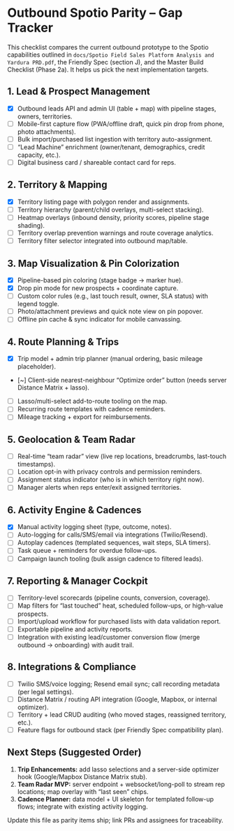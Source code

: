 # Outbound Spotio Parity – Gap Tracker

This checklist compares the current outbound prototype to the Spotio capabilities outlined in
`docs/Spotio Field Sales Platform Analysis and Yardura PRD.pdf`, the Friendly Spec (section J), and
the Master Build Checklist (Phase 2a). It helps us pick the next implementation targets.

## 1. Lead & Prospect Management
- [x] Outbound leads API and admin UI (table + map) with pipeline stages, owners, territories.
- [ ] Mobile-first capture flow (PWA/offline draft, quick pin drop from phone, photo attachments).
- [ ] Bulk import/purchased list ingestion with territory auto-assignment.
- [ ] “Lead Machine” enrichment (owner/tenant, demographics, credit capacity, etc.).
- [ ] Digital business card / shareable contact card for reps.

## 2. Territory & Mapping
- [x] Territory listing page with polygon render and assignments.
- [ ] Territory hierarchy (parent/child overlays, multi-select stacking).
- [ ] Heatmap overlays (inbound density, priority scores, pipeline stage shading).
- [ ] Territory overlap prevention warnings and route coverage analytics.
- [ ] Territory filter selector integrated into outbound map/table.

## 3. Map Visualization & Pin Colorization
- [x] Pipeline-based pin coloring (stage badge → marker hue).
- [x] Drop pin mode for new prospects + coordinate capture.
- [ ] Custom color rules (e.g., last touch result, owner, SLA status) with legend toggle.
- [ ] Photo/attachment previews and quick note view on pin popover.
- [ ] Offline pin cache & sync indicator for mobile canvassing.

## 4. Route Planning & Trips
- [x] Trip model + admin trip planner (manual ordering, basic mileage placeholder).
- [~] Client-side nearest-neighbour “Optimize order” button (needs server Distance Matrix + lasso).
- [ ] Lasso/multi-select add-to-route tooling on the map.
- [ ] Recurring route templates with cadence reminders.
- [ ] Mileage tracking + export for reimbursements.

## 5. Geolocation & Team Radar
- [ ] Real-time “team radar” view (live rep locations, breadcrumbs, last-touch timestamps).
- [ ] Location opt-in with privacy controls and permission reminders.
- [ ] Assignment status indicator (who is in which territory right now).
- [ ] Manager alerts when reps enter/exit assigned territories.

## 6. Activity Engine & Cadences
- [x] Manual activity logging sheet (type, outcome, notes).
- [ ] Auto-logging for calls/SMS/email via integrations (Twilio/Resend).
- [ ] Autoplay cadences (templated sequences, wait steps, SLA timers).
- [ ] Task queue + reminders for overdue follow-ups.
- [ ] Campaign launch tooling (bulk assign cadence to filtered leads).

## 7. Reporting & Manager Cockpit
- [ ] Territory-level scorecards (pipeline counts, conversion, coverage).
- [ ] Map filters for “last touched” heat, scheduled follow-ups, or high-value prospects.
- [ ] Import/upload workflow for purchased lists with data validation report.
- [ ] Exportable pipeline and activity reports.
- [ ] Integration with existing lead/customer conversion flow (merge outbound → onboarding) with audit trail.

## 8. Integrations & Compliance
- [ ] Twilio SMS/voice logging; Resend email sync; call recording metadata (per legal settings).
- [ ] Distance Matrix / routing API integration (Google, Mapbox, or internal optimizer).
- [ ] Territory + lead CRUD auditing (who moved stages, reassigned territory, etc.).
- [ ] Feature flags for outbound stack (per Friendly Spec compatibility plan).

## Next Steps (Suggested Order)
1. **Trip Enhancements:** add lasso selections and a server-side optimizer hook (Google/Mapbox Distance Matrix stub).
2. **Team Radar MVP:** server endpoint + websocket/long-poll to stream rep locations; map overlay with “last seen” chips.
3. **Cadence Planner:** data model + UI skeleton for templated follow-up flows; integrate with existing activity logging.

Update this file as parity items ship; link PRs and assignees for traceability.
